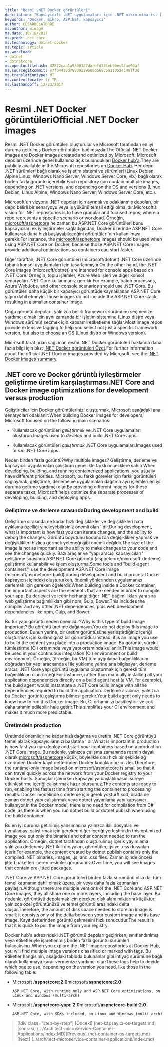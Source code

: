 ```yaml
---
title: "Resmi .NET Docker görüntüleri"
description: "Kapsayıcılı .NET uygulamaları için .NET mikro mimarisi | Resmi .NET Docker görüntüleri"
keywords: "Docker, mikro, ASP.NET, kapsayıcı"
author: CESARDELATORRE
ms.author: wiwagn
ms.date: 10/18/2017
ms.prod: .net-core
ms.technology: dotnet-docker
ms.topic: article
ms.workload:
- dotnet
- dotnetcore
ms.openlocfilehash: 42872caa1a9306187daeefd35feb9bec3fae60af
ms.sourcegitcommit: e7f04439d78909229506b56935a1105a4149ff3d
ms.translationtype: MT
ms.contentlocale: tr-TR
ms.lasthandoff: 12/23/2017
---
```

# <a name="official-net-docker-images"></a><span data-ttu-id="bb797-104">Resmi .NET Docker görüntüleri</span><span class="sxs-lookup"><span data-stu-id="bb797-104">Official .NET Docker images</span></span>

<span data-ttu-id="bb797-105">Resmi .NET Docker görüntüleri oluşturulur ve Microsoft tarafından en iyi duruma getirilmiş Docker görüntüleri bağımsızdır.</span><span class="sxs-lookup"><span data-stu-id="bb797-105">The Official .NET Docker images are Docker images created and optimized by Microsoft.</span></span> <span data-ttu-id="bb797-106">Microsoft depoları üzerinde genel kullanıma açık bulundukları [Docker hub'a](https://hub.docker.com/u/microsoft/).</span><span class="sxs-lookup"><span data-stu-id="bb797-106">They are publicly available in the Microsoft repositories on [Docker Hub](https://hub.docker.com/u/microsoft/).</span></span> <span data-ttu-id="bb797-107">Her depo .NET sürümleri bağlı olarak ve işletim sistemi ve sürümleri (Linux Debian, Alpine Linux, Windows Nano Server, Windows Server Core, vb.) bağlı olarak birden fazla görüntü içerebilir.</span><span class="sxs-lookup"><span data-stu-id="bb797-107">Each repository can contain multiple images, depending on .NET versions, and depending on the OS and versions (Linux Debian, Linux Alpine, Windows Nano Server, Windows Server Core, etc.).</span></span>

<span data-ttu-id="bb797-108">Microsoft'un vizyonu .NET depoları için ayrıntılı ve odaklanmış depoları, bir depo belirli bir senaryoyu veya iş yükünü temsil ettiği olmalıdır.</span><span class="sxs-lookup"><span data-stu-id="bb797-108">Microsoft’s vision for .NET repositories is to have granular and focused repos, where a repo represents a specific scenario or workload.</span></span> <span data-ttu-id="bb797-109">Örneğin, [microsoft/aspnetcore](https://hub.docker.com/r/microsoft/aspnetcore/) ne zaman bu ASP.NET Core görüntüleri bunu kapsayıcıları ek iyileştirmeler sağladığından, Docker üzerinde ASP.NET Core kullanarak daha hızlı başlayabileceğini görüntüleri'nin kullanılması gerekir.</span><span class="sxs-lookup"><span data-stu-id="bb797-109">For instance, the [microsoft/aspnetcore](https://hub.docker.com/r/microsoft/aspnetcore/) images should be used when using ASP.NET Core on Docker, because those ASP.NET Core images provide additional optimizations so containers can start faster.</span></span>

<span data-ttu-id="bb797-110">Diğer taraftan, .NET Core görüntüleri (microsoft/dotnet) .NET Core üzerinde tabanlı konsol uygulamaları için tasarlanmıştır.</span><span class="sxs-lookup"><span data-stu-id="bb797-110">On the other hand, the .NET Core images (microsoft/dotnet) are intended for console apps based on .NET Core.</span></span> <span data-ttu-id="bb797-111">Örneğin, toplu işlemler, Azure Web işleri ve diğer konsol senaryoları .NET Core kullanmanız gerekir.</span><span class="sxs-lookup"><span data-stu-id="bb797-111">For example, batch processes, Azure WebJobs, and other console scenarios should use .NET Core.</span></span> <span data-ttu-id="bb797-112">Bu görüntüleri daha küçük bir kapsayıcı görüntüde kaynaklanan ASP.NET Core yığını dahil etmeyin.</span><span class="sxs-lookup"><span data-stu-id="bb797-112">Those images do not include the ASP.NET Core stack, resulting in a smaller container image.</span></span>

<span data-ttu-id="bb797-113">Çoğu görüntü depoları, yalnızca belirli framework sürümünü seçmenize yardımcı olmak için aynı zamanda bir işletim sistemine (Linux distro veya Windows sürümü) seçmek için kapsamlı etiketleme sağlar.</span><span class="sxs-lookup"><span data-stu-id="bb797-113">Most image repos provide extensive tagging to help you select not just a specific framework version, but also to choose an OS (Linux distro or Windows version).</span></span>

<span data-ttu-id="bb797-114">Microsoft tarafından sağlanan resmi .NET Docker görüntüleri hakkında daha fazla bilgi için bkz: [.NET Docker görüntüleri Özet](https://aka.ms/dotnetdockerimages).</span><span class="sxs-lookup"><span data-stu-id="bb797-114">For further information about the official .NET Docker images provided by Microsoft, see the [.NET Docker Images summary](https://aka.ms/dotnetdockerimages).</span></span>

## <a name="net-core-and-docker-image-optimizations-for-development-versus-production"></a><span data-ttu-id="bb797-115">.NET core ve Docker görüntü iyileştirmeler geliştirme üretim karşılaştırması</span><span class="sxs-lookup"><span data-stu-id="bb797-115">.NET Core and Docker image optimizations for development versus production</span></span>

<span data-ttu-id="bb797-116">Geliştiriciler için Docker görüntülerinizi oluşturmak, Microsoft aşağıdaki ana senaryoları odaklanır:</span><span class="sxs-lookup"><span data-stu-id="bb797-116">When building Docker images for developers, Microsoft focused on the following main scenarios:</span></span>

-   <span data-ttu-id="bb797-117">Kullanılacak görüntüleri *geliştirmek* ve .NET Core uygulamaları oluşturun.</span><span class="sxs-lookup"><span data-stu-id="bb797-117">Images used to *develop* and build .NET Core apps.</span></span>

-   <span data-ttu-id="bb797-118">Kullanılacak görüntüleri *çalıştırmak* .NET Core uygulamaları.</span><span class="sxs-lookup"><span data-stu-id="bb797-118">Images used to *run* .NET Core apps.</span></span>

<span data-ttu-id="bb797-119">Neden birden fazla görüntü?</span><span class="sxs-lookup"><span data-stu-id="bb797-119">Why multiple images?</span></span> <span data-ttu-id="bb797-120">Geliştirme, derleme ve kapsayıcılı uygulamaları çalıştıran genellikle farklı önceliklere sahip.</span><span class="sxs-lookup"><span data-stu-id="bb797-120">When developing, building, and running containerized applications, you usually have different priorities.</span></span> <span data-ttu-id="bb797-121">Microsoft, bu farklı görevler için farklı görüntüleri sağlayarak, geliştirme, derleme ve uygulamaları dağıtma ayrı işlemleri en iyi duruma getirme yardımcı olur.</span><span class="sxs-lookup"><span data-stu-id="bb797-121">By providing different images for these separate tasks, Microsoft helps optimize the separate processes of developing, building, and deploying apps.</span></span>

### <a name="during-development-and-build"></a><span data-ttu-id="bb797-122">Geliştirme ve derleme sırasında</span><span class="sxs-lookup"><span data-stu-id="bb797-122">During development and build</span></span>

<span data-ttu-id="bb797-123">Geliştirme sırasında ne kadar hızlı değişiklikler ve değişiklikleri hata ayıklama özelliği yineleyebilirsiniz önemli olan ' dir.</span><span class="sxs-lookup"><span data-stu-id="bb797-123">During development, what is important is how fast you can iterate changes, and the ability to debug the changes.</span></span> <span data-ttu-id="bb797-124">Görüntü boyutunu kodunuzda değişiklikler yapmak ve değişiklikleri hızlıca görmek yeteneği gibi önemli değildir.</span><span class="sxs-lookup"><span data-stu-id="bb797-124">The size of the image is not as important as the ability to make changes to your code and see the changes quickly.</span></span> <span data-ttu-id="bb797-125">Bazı araçlar ve "yapı aracısı kapsayıcıları" geliştirme sırasında ASP.NET Core görüntü (aspnetcore/microsoft-derleme) geliştirme kullanabilir ve işlem oluşturma.</span><span class="sxs-lookup"><span data-stu-id="bb797-125">Some tools and "build-agent containers", use the development ASP.NET Core image (microsoft/aspnetcore-build) during development and build proces.</span></span> <span data-ttu-id="bb797-126">Docker kapsayıcısı içindeki oluştururken, önemli yönlerinden uygulamanızı derlemek için gereken öğelerdir.</span><span class="sxs-lookup"><span data-stu-id="bb797-126">When building inside a Docker container, the important aspects are the elements that are needed in order to compile your app.</span></span> <span data-ttu-id="bb797-127">Bu derleyici ve içerir herhangi diğer .NET bağımlılıkları yanı sıra web geliştirme bağımlılıkları gibi npm, Gulp, Bower.</span><span class="sxs-lookup"><span data-stu-id="bb797-127">This includes the compiler and any other .NET dependencies, plus web development dependencies like npm, Gulp, and Bower.</span></span>

<span data-ttu-id="bb797-128">Bu tür yapı görüntü neden önemlidir?</span><span class="sxs-lookup"><span data-stu-id="bb797-128">Why is this type of build image important?</span></span> <span data-ttu-id="bb797-129">Bu görüntü üretime dağıtmayın.</span><span class="sxs-lookup"><span data-stu-id="bb797-129">You do not deploy this image to production.</span></span> <span data-ttu-id="bb797-130">Bunun yerine, bir üretim görüntüsüne yerleştirdiğiniz içeriği oluşturmak için kullandığınız bir görüntüdür.</span><span class="sxs-lookup"><span data-stu-id="bb797-130">Instead, it is an image you use to build the content you place into a production image.</span></span> <span data-ttu-id="bb797-131">Bu görüntü, sürekli tümleştirme (CI) ortamında veya yapı ortamında kullanılır.</span><span class="sxs-lookup"><span data-stu-id="bb797-131">This image would be used in your continuous integration (CI) environment or build environment.</span></span> <span data-ttu-id="bb797-132">Örneğin, (örneğin, bir VM) tüm uygulama bağımlılıklarını doğrudan bir yapı aracısında el ile yükleme yerine ana bilgisayar, derleme aracısı .NET Core yapı görüntü uygulama oluşturmak için gerekli tüm bağımlılıkları olan örneği.</span><span class="sxs-lookup"><span data-stu-id="bb797-132">For instance, rather than manually installing all your application dependencies directly on a build agent host (a VM, for example), the build agent would instantiate a .NET Core build image with all the dependencies required to build the application.</span></span> <span data-ttu-id="bb797-133">Derleme aracınızı, yalnızca bu Docker görüntü çalıştırma bilmesi gerekir.</span><span class="sxs-lookup"><span data-stu-id="bb797-133">Your build agent only needs to know how to run this Docker image.</span></span> <span data-ttu-id="bb797-134">Bu, CI ortamınızı basitleştirir ve çok daha tahmin edilebilir hale getirir.</span><span class="sxs-lookup"><span data-stu-id="bb797-134">This simplifies your CI environment and makes it much more predictable.</span></span>

### <a name="in-production"></a><span data-ttu-id="bb797-135">Üretimde</span><span class="sxs-lookup"><span data-stu-id="bb797-135">In production</span></span>

<span data-ttu-id="bb797-136">Üretimde önemlidir ne kadar hızlı dağıtma ve üretim .NET Core görüntüyü temel alarak kapsayıcılarınızı başlatma ' dir.</span><span class="sxs-lookup"><span data-stu-id="bb797-136">What is important in production is how fast you can deploy and start your containers based on a production .NET Core image.</span></span> <span data-ttu-id="bb797-137">Bu nedenle, yalnızca çalışma zamanında resmin dayalı olarak [microsoft/aspnetcore](https://hub.docker.com/r/microsoft/aspnetcore/) küçük, böylelikle onu hızlı bir şekilde ağ üzerinden Docker kayıt defterinden Docker konaklarınızın izler.</span><span class="sxs-lookup"><span data-stu-id="bb797-137">Therefore, the runtime-only image based on [microsoft/aspnetcore](https://hub.docker.com/r/microsoft/aspnetcore/) is small so that it can travel quickly across the network from your Docker registry to your Docker hosts.</span></span> <span data-ttu-id="bb797-138">Sonuçlar işlenirken kapsayıcıya başlatılmasını süreye etkinleştirme içeriği çalıştırmak hazır olursunuz.</span><span class="sxs-lookup"><span data-stu-id="bb797-138">The contents are ready to run, enabling the fastest time from starting the container to processing results.</span></span> <span data-ttu-id="bb797-139">Docker modelinde c derleme için gerek yoktur\# kod, orada ne zaman dotnet yapı çalıştırmak veya dotnet yayımlama yapı kapsayıcı kullanıyor.</span><span class="sxs-lookup"><span data-stu-id="bb797-139">In the Docker model, there is no need for compilation from C\# code, as there is when you run dotnet build or dotnet publish when using the build container.</span></span>

<span data-ttu-id="bb797-140">Bu en iyi duruma getirilmiş yansımasına yalnızca ikili dosyaları ve uygulamayı çalıştırmak için gereken diğer içeriği yerleştirin.</span><span class="sxs-lookup"><span data-stu-id="bb797-140">In this optimized image you put only the binaries and other content needed to run the application.</span></span> <span data-ttu-id="bb797-141">Örneğin, dotnet tarafından oluşturulmuş içerik yayımlama yalnızca derlenmiş .NET ikili dosyaları, görüntüler, .js ve .css dosyaları içerir.</span><span class="sxs-lookup"><span data-stu-id="bb797-141">For example, the content created by dotnet publish contains only the compiled .NET binaries, images, .js, and .css files.</span></span> <span data-ttu-id="bb797-142">Zaman içinde öncesi jitted paketleri içeren resimler görürsünüz.</span><span class="sxs-lookup"><span data-stu-id="bb797-142">Over time, you will see images that contain pre-jitted packages.</span></span>

<span data-ttu-id="bb797-143">.NET Core ve ASP.NET Core görüntüleri birden fazla sürümünü olsa da, tüm temel katmanın dahil olmak üzere, bir veya daha fazla katmanları paylaşın.</span><span class="sxs-lookup"><span data-stu-id="bb797-143">Although there are multiple versions of the .NET Core and ASP.NET Core images, they all share one or more layers, including the base layer.</span></span> <span data-ttu-id="bb797-144">Bu nedenle, görüntüyü depolamak için gereken disk alanı miktarını küçüktür; yalnızca özel görüntünüzü ve temel görüntü arasındaki delta oluşur.</span><span class="sxs-lookup"><span data-stu-id="bb797-144">Therefore, the amount of disk space needed to store an image is small; it consists only of the delta between your custom image and its base image.</span></span> <span data-ttu-id="bb797-145">Kayıt defterinden görüntü çekmesini hızlı sonucudur.</span><span class="sxs-lookup"><span data-stu-id="bb797-145">The result is that it is quick to pull the image from your registry.</span></span>

<span data-ttu-id="bb797-146">Docker hub'a adresindeki .NET görüntü depoları geçirirken, sınıflandırılmış veya etiketleriyle işaretlenmiş birden fazla görüntü sürümleri bulacaksınız.</span><span class="sxs-lookup"><span data-stu-id="bb797-146">When you explore the .NET image repositories at Docker Hub, you will find multiple image versions classified or marked with tags.</span></span> <span data-ttu-id="bb797-147">Bu etiketler hangisinin, aşağıdaki tabloda bulunanlar gibi ihtiyaç sürümüne bağlı olarak kullanmaya karar vermenize yardımcı olur:</span><span class="sxs-lookup"><span data-stu-id="bb797-147">These tags help to decide which one to use, depending on the version you need, like those in the following table:</span></span>

-   <span data-ttu-id="bb797-148">Microsoft /**aspnetcore:2.0**</span><span class="sxs-lookup"><span data-stu-id="bb797-148">microsoft/**aspnetcore:2.0**</span></span>

        ASP.NET Core, with runtime only and ASP.NET Core optimizations, on Linux and Windows (multi-arch)

-   <span data-ttu-id="bb797-149">Microsoft /**aspnetcore-yapı: 2.0**</span><span class="sxs-lookup"><span data-stu-id="bb797-149">microsoft/**aspnetcore-build:2.0**</span></span>

        ASP.NET Core, with SDKs included, on Linux and Windows (multi-arch)


>[!div class="step-by-step"]
<span data-ttu-id="bb797-150">[Önceki] (net-kapsayıcı-os-targets.md) [sonraki] (.. /Architect-microservice-Container-Applications/index.MD)</span><span class="sxs-lookup"><span data-stu-id="bb797-150">[Previous] (net-container-os-targets.md) [Next] (../architect-microservice-container-applications/index.md)</span></span>
